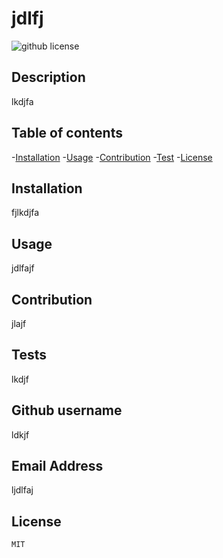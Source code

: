 # jdlfj
![github license](https://img.shields.io/badge/license-MIT-blue.svg)
## Description
lkdjfa

## Table of contents
-[Installation](#Installation)
-[Usage](#Usage)
-[Contribution](#Contribution)
-[Test](#Test)
 -[License](#License) 


## Installation
fjlkdjfa

## Usage
jdlfajf

## Contribution
jlajf


## Tests
lkdjf

## Github username
ldkjf

## Email Address
ljdlfaj

## License 
    MIT

